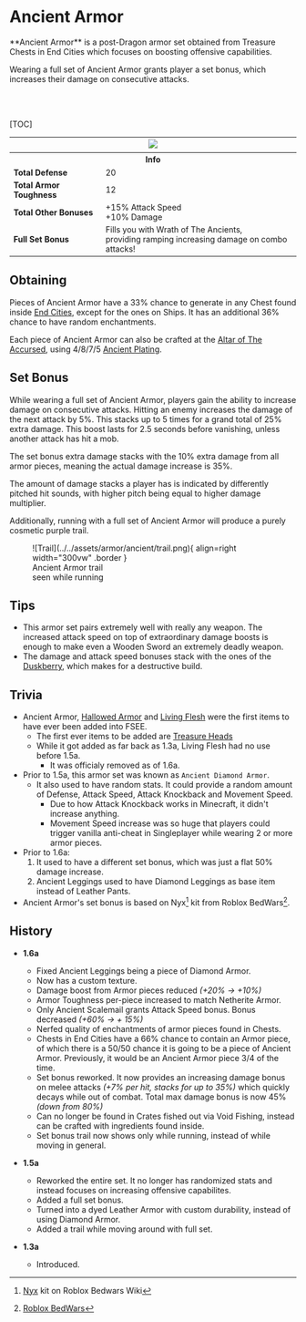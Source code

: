 # Ancient Armor
<div class="result foka-infobox-grid" markdown>
<div markdown class="foka-infobox-text">
**Ancient Armor** is a post-Dragon armor set obtained from Treasure Chests in End Cities which focuses on boosting offensive capabilities.

Wearing a full set of Ancient Armor grants player a set bonus, which increases their damage on consecutive attacks.

<br><br>

[TOC]

</div>
<div class="foka-infobox-table">
	<table id="foka-infobox--item">
		<tr>
			<th colspan="2" class="foka-infobox--top-image"><img src="../../../assets/armor/ancient/full.png" style="height: auto; image-rendering: auto;"></th>
		</tr>
		<tr>
			<th colspan="2">Info</th>
		</tr>
		<tr>
			<td><b>Total Defense</b></td>
			<td>20</td>
		</tr>
		<tr>
			<td><b>Total Armor Toughness</b></td>
			<td>12</td>
		</tr>
		<tr>
			<td><b>Total Other Bonuses</b></td>
			<td>
				+15% Attack Speed
				<br>
				+10% Damage
			</td>
		</tr>
		<tr>
			<td><b>Full Set Bonus</b></td>
			<td>
			Fills you with Wrath of The Ancients,
			<br>
			providing ramping increasing damage on combo attacks!
			</td>
		</tr>
	</table>
</div>
</div>

## Obtaining
Pieces of Ancient Armor have a 33% chance to generate in any Chest found inside [End Cities](../../structures/end_city.md), except for the ones on Ships. It has an additional 36% chance to have random enchantments.

Each piece of Ancient Armor can also be crafted at the [Altar of The Accursed](../../mechanics/altar_of_the_accursed.md), using 4/8/7/5 [Ancient Plating](../materials/ancient_ingot.md).


## Set Bonus
While wearing a full set of Ancient Armor, players gain the ability to increase damage on consecutive attacks. Hitting an enemy increases the damage of the next attack by 5%. This stacks up to 5 times for a grand total of 25% extra damage. This boost lasts for 2.5 seconds before vanishing, unless another attack has hit a mob.

The set bonus extra damage stacks with the 10% extra damage from all armor pieces, meaning the actual damage increase is 35%.

The amount of damage stacks a player has is indicated by differently pitched hit sounds, with higher pitch being equal to higher damage multiplier.

Additionally, running with a full set of Ancient Armor will produce a purely cosmetic purple trail.
<figure markdown>
  ![Trail](../../assets/armor/ancient/trail.png){ align=right width="300vw" .border }
  <figcaption>Ancient Armor trail<br>seen while running</figcaption>
</figure>

## Tips
- This armor set pairs extremely well with really any weapon. The increased attack speed on top of extraordinary damage boosts is enough to make even a Wooden Sword an extremely deadly weapon.
- The damage and attack speed bonuses stack with the ones of the [Duskberry](../trinkets/duskberry.md), which makes for a destructive build.

## Trivia
- <i class="icon-fsee icon-fsee-ancient-armor"></i>Ancient Armor, <i class="icon-fsee icon-fsee-hallowed-armor"></i>[Hallowed Armor](hallowed_armor.md) and <i class="icon-fsee icon-fsee-living-flesh"></i>[Living Flesh](../other/living_flesh.md) were the first items to have ever been added into FSEE.
    - The first ever items to be added are [Treasure Heads](../../mechanics/treasure_heads.md)
    - While it got added as far back as 1.3a, <i class="icon-fsee icon-fsee-living-flesh"></i>Living Flesh had no use before 1.5a.
        - It was officialy removed as of 1.6a.
- Prior to 1.5a, this armor set was known as <i class="icon-minecraft icon-minecraft-diamond-chestplate"></i>`Ancient Diamond Armor`.
    - It also used to have random stats. It could provide a random amount of Defense, Attack Speed, Attack Knockback and Movement Speed.
        - Due to how Attack Knockback works in Minecraft, it didn't increase anything.
        - Movement Speed increase was so huge that players could trigger vanilla anti-cheat in Singleplayer while wearing 2 or more armor pieces.
- Prior to 1.6a:
	1. It used to have a different set bonus, which was just a flat 50% damage increase.
	2. Ancient Leggings used to have Diamond Leggings as base item instead of Leather Pants.
- Ancient Armor's set bonus is based on Nyx[^1] kit from Roblox BedWars[^2].

## History
- **1.6a**
	- Fixed Ancient Leggings being a piece of Diamond Armor.
	- Now has a custom texture.
	- Damage boost from Armor pieces reduced *(+20% -> +10%)*
	- Armor Toughness per-piece increased to match Netherite Armor.
	- Only Ancient Scalemail grants Attack Speed bonus. Bonus decreased *(+60% -> + 15%)*
	- Nerfed quality of enchantments of armor pieces found in Chests.
	- Chests in End Cities have a 66% chance to contain an Armor piece, of which there is a 50/50 chance it is going to be a piece of Ancient Armor. Previously, it would be an Ancient Armor piece 3/4 of the time.
	- Set bonus reworked. It now provides an increasing damage bonus on melee attacks *(+7% per hit, stacks for up to 35%)* which quickly decays while out of combat. Total max damage bonus is now 45% *(down from 80%)*
	- Can no longer be found in Crates fished out via Void Fishing, instead can be crafted with ingredients found inside.
	- Set bonus trail now shows only while running, instead of while moving in general.

- **1.5a**
	- Reworked the entire set. It no longer has randomized stats and instead focuses on increasing offensive capabilites.
	- Added a full set bonus.
	- Turned into a dyed Leather Armor with custom durability, instead of using Diamond Armor.
	- Added a trail while moving around with full set.

- **1.3a**
	- Introduced.

[^1]: [Nyx](https://robloxbedwars.fandom.com/wiki/Nyx) kit on Roblox Bedwars Wiki
[^2]: [Roblox BedWars](https://www.roblox.com/games/6872265039/)
